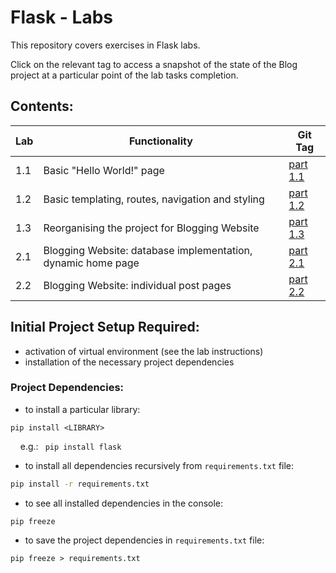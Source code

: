 # Flask - Labs

This repository covers exercises in Flask labs.

Click on the relevant tag to access a snapshot of the state of the Blog project at a particular point of the lab tasks completion.

## Contents:

| Lab |      Functionality                | Git Tag |
|------|---------------------------|---------|
| 1.1 | Basic "Hello World!" page | [part 1.1](https://git.cardiff.ac.uk/scmne/flask-labs/-/tree/part_1.1) |
| 1.2 | Basic templating, routes, navigation and styling | [part 1.2](https://git.cardiff.ac.uk/scmne/flask-labs/-/tree/part_1.2) |
| 1.3 | Reorganising the project for Blogging Website | [part 1.3](https://git.cardiff.ac.uk/scmne/flask-labs/-/tree/part_1.3) |
| 2.1 | Blogging Website: database implementation, dynamic home page| [part 2.1](https://git.cardiff.ac.uk/scmne/flask-labs/-/tree/part_2.1) |
| 2.2 | Blogging Website: individual post pages| [part 2.2](https://git.cardiff.ac.uk/scmne/flask-labs/-/tree/part_2.2) |

## Initial Project Setup Required:

- activation of virtual environment (see the lab instructions)
- installation of the necessary project dependencies

### Project Dependencies:

* to install a particular library:
```
pip install <LIBRARY>
```
&nbsp;&nbsp;&nbsp; e.g.: ```  pip install flask  ```

* to install all dependencies recursively from ```requirements.txt``` file:
```sh
pip install -r requirements.txt
```

* to see all installed dependencies in the console:
```console
pip freeze
```

* to save the project dependencies in ```requirements.txt``` file:

```console
pip freeze > requirements.txt
```
